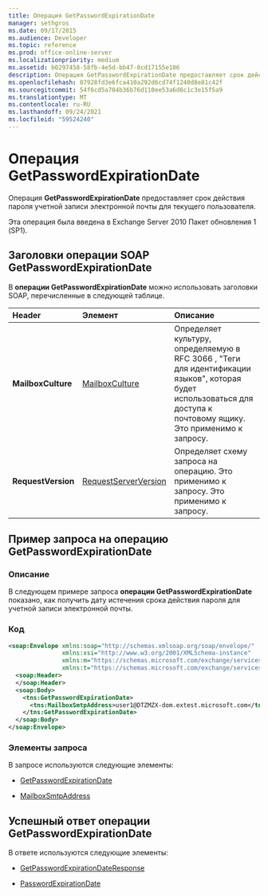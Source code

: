 ```yaml
---
title: Операция GetPasswordExpirationDate
manager: sethgros
ms.date: 09/17/2015
ms.audience: Developer
ms.topic: reference
ms.prod: office-online-server
ms.localizationpriority: medium
ms.assetid: b0297458-58fb-4e5d-bb47-0cd17155e106
description: Операция GetPasswordExpirationDate предоставляет срок действия пароля учетной записи электронной почты для текущего пользователя.
ms.openlocfilehash: 07928fd3e6fca410a292d6cd74f1240d8e81c42f
ms.sourcegitcommit: 54f6cd5a704b36b76d110ee53a6d6c1c3e15f5a9
ms.translationtype: MT
ms.contentlocale: ru-RU
ms.lasthandoff: 09/24/2021
ms.locfileid: "59524240"
---
```

# <a name="getpasswordexpirationdate-operation"></a>Операция GetPasswordExpirationDate

Операция **GetPasswordExpirationDate** предоставляет срок действия пароля учетной записи электронной почты для текущего пользователя. 
  
Эта операция была введена в Exchange Server 2010 Пакет обновления 1 (SP1).
  
## <a name="getpasswordexpirationdate-operation-soap-headers"></a>Заголовки операции SOAP GetPasswordExpirationDate

В **операции GetPasswordExpirationDate** можно использовать заголовки SOAP, перечисленные в следующей таблице. 
  
|**Header**|**Элемент**|**Описание**|
|:-----|:-----|:-----|
|**MailboxCulture** <br/> |[MailboxCulture](mailboxculture.md) <br/> |Определяет культуру, определяемую в RFC 3066 , "Теги для идентификации языков", которая будет использоваться для доступа к почтовому ящику. Это применимо к запросу.  <br/> |
|**RequestVersion** <br/> |[RequestServerVersion](requestserverversion.md) <br/> |Определяет схему запроса на операцию. Это применимо к запросу. Это применимо к запросу.  <br/> |
   
## <a name="getpasswordexpirationdate-operation-request-example"></a>Пример запроса на операцию GetPasswordExpirationDate

### <a name="description"></a>Описание

В следующем примере запроса **операции GetPasswordExpirationDate** показано, как получить дату истечения срока действия пароля для учетной записи электронной почты. 
  
### <a name="code"></a>Код

```XML
<soap:Envelope xmlns:soap="http://schemas.xmlsoap.org/soap/envelope/"
               xmlns:xsi="http://www.w3.org/2001/XMLSchema-instance"
               xmlns:m="https://schemas.microsoft.com/exchange/services/2006/messages"
               xmlns:t="https://schemas.microsoft.com/exchange/services/2006/types">
  <soap:Header>
  </soap:Header>
  <soap:Body>
    <tns:GetPasswordExpirationDate>
      <tns:MailboxSmtpAddress>user1@DTZMZX-dom.extest.microsoft.com</tns:MailboxSmtpAddress>
    </tns:GetPasswordExpirationDate>
  </soap:Body>
</soap:Envelope>

```

### <a name="request-elements"></a>Элементы запроса

В запросе используются следующие элементы:
  
- [GetPasswordExpirationDate](getpasswordexpirationdate.md)
    
- [MailboxSmtpAddress](mailboxsmtpaddress.md)
    
## <a name="successful-getpasswordexpirationdate-operation-response"></a>Успешный ответ операции GetPasswordExpirationDate

В ответе используются следующие элементы:
  
- [GetPasswordExpirationDateResponse](getpasswordexpirationdateresponse.md)
    
- [PasswordExpirationDate](passwordexpirationdate.md)
    

